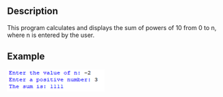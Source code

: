 ## Description
This program calculates and displays the sum of powers of 10 from 0 to n, where n is entered by the user.
## Example 
<img src="example.png">
